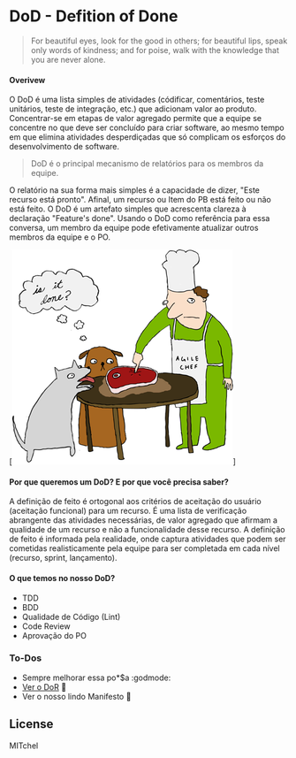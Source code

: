 # DoD - Defition of Done
> For beautiful eyes, look for the good in others; 
> for beautiful lips, speak only words of kindness; and for poise, 
> walk with the knowledge that you are never alone.

#### Overivew
O DoD é uma lista simples de atividades (códificar, comentários, teste unitários, teste de integração, etc.) 
que adicionam valor ao produto. Concentrar-se em etapas de valor agregado permite que a equipe se concentre no que 
deve ser concluído para criar software, ao mesmo tempo em que elimina atividades desperdiçadas que só 
complicam os esforços do desenvolvimento de software.

 > DoD é o principal mecanismo de relatórios para os membros da equipe.

O relatório na sua forma mais simples é a capacidade de dizer, "Este recurso está pronto". 
Afinal, um recurso ou Item do PB está feito ou não está feito. O DoD é um artefato simples que acrescenta 
clareza à declaração "Feature's done". Usando o DoD como referência para essa conversa, um membro da equipe 
pode efetivamente atualizar outros membros da equipe e o PO.

[![N|Solid](./images/dod_image.png)]

#### Por que queremos um DoD? E por que você precisa saber?
A definição de feito é ortogonal aos critérios de aceitação do usuário (aceitação funcional) para um recurso. 
É uma lista de verificação abrangente das atividades necessárias, de valor agregado que afirmam a qualidade de 
um recurso e não a funcionalidade desse recurso. A definição de feito é informada pela realidade, 
onde captura atividades que podem ser cometidas realisticamente pela equipe para ser 
completada em cada nível (recurso, sprint, lançamento).

#### O que temos no nosso DoD?
 - TDD
 - BDD
 - Qualidade de Código (Lint)
 - Code Review
 - Aprovação do PO 


### To-Dos
 - Sempre melhorar essa po*$a :godmode:
 - [Ver o DoR](https://github.com/certsys/tatoo-na-testa/blob/master/DoR.md) :anger:
 - Ver o nosso lindo Manifesto :panda_face:

License
----

MITchel
